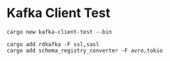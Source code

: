 # Kafka Client Test

```
cargo new kafka-client-test --bin

cargo add rdkafka -F ssl,sasl
cargo add schema_registry_converter -F avro,tokio

```

